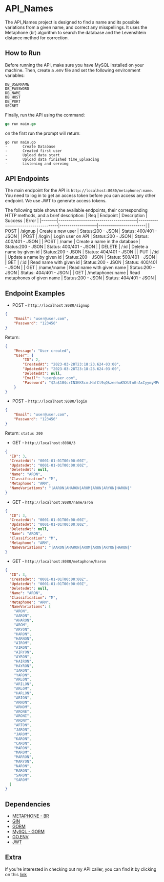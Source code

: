 # API_Names

The API_Names project is designed to find a name and its possible variations from a given name, and correct any misspellings. It uses the Metaphone (br) algorithm to search the database and the Levenshtein distance method for correction.

## How to Run

Before running the API, make sure you have MySQL installed on your machine. Then, create a .env file and set the following environment variables:
 ```
DB_USERNAME
DB_PASSWORD
DB_NAME
DB_HOST
DB_PORT
SECRET
```
Finally, run the API using the command:
```go
go run main.go
```
on the first run the prompt will return:
```
go run main.go
-       Create Database
-       Created first user
-       Upload data start
-       Upload data finished time_uploading
-       Listening and serving
```


## API Endpoints
The main endpoint for the API is ```http://localhost:8080/metaphone/:name```. You need to log in to get an access token before you can access any other endpoint. We use JWT to generate access tokens.

The following table shows the available endpoints, their corresponding HTTP methods, and a brief description:
| Req    | Endpoint                               | Description                         | Success           | Error                  |
|--------|----------------------------------------|-------------------------------------|-------------------|------------------------|
| POST   | /signup                                | Create a new user                   | Status:200 - JSON | Status: 400/401 - JSON |
| POST   | /login                                 | Login user on API                   | Status:200 - JSON | Status: 400/401 - JSON |
| POST   | /name                                  | Create a name in the database       | Status:200 - JSON | Status: 400/401 - JSON |
| DELETE | /:id                                   | Delete a name by given id           | Status:200 - JSON | Status: 404/401 - JSON |
| PUT    | /:id                                   | Update a name by given id           | Status:200 - JSON | Status: 500/401 - JSON |
| GET    | /:id                                   | Read name with given id             | Status:200 - JSON | Status: 400/401 - JSON |
| GET    | /name/:name                            | Read name with given name           | Status:200 - JSON | Status: 404/401 - JSON |
| GET    | /metaphone/:name                       | Read metaphones of given name       | Status:200 - JSON | Status: 404/401 - JSON |


## Endpoint Examples

- POST - ```http://localhost:8080/signup```
```json
{
    "Email": "user@user.com",
    "Password": "123456"
}
```
Return:
```json
{
    "Message": "User created",
    "User": {
        "ID": 2,
        "CreatedAt": "2023-03-28T23:18:23.624-03:00",
        "UpdatedAt": "2023-03-28T23:18:23.624-03:00",
        "DeletedAt": null,
        "Email": "user@user.com",
        "Password": "$2a$10$crIN3KKScm.HafCl9qQkzeehuK5XUfnGrAxCyymyMPnNHkwDwHBVS"
    }
}
```

- POST - ```http://localhost:8080/login```
```json
{
    "Email": "user@user.com",
    "Password": "123456"
}
```
Return: ```status 200```

- GET - ```http://localhost:8080/3```
```json
{
  "ID": 3,
  "CreatedAt": "0001-01-01T00:00:00Z",
  "UpdatedAt": "0001-01-01T00:00:00Z",
  "DeletedAt": null,
  "Name": "ARON",
  "Classification": "M",
  "Metaphone": "ARM",
  "NameVariations": "|AARON|AHARON|AROM|ARON|ARYON|HARON|"
}
```

- GET - ```http://localhost:8080/name/aron```
```json
{
  "ID": 3,
  "CreatedAt": "0001-01-01T00:00:00Z",
  "UpdatedAt": "0001-01-01T00:00:00Z",
  "DeletedAt": null,
  "Name": "ARON",
  "Classification": "M",
  "Metaphone": "ARM",
  "NameVariations": "|AARON|AHARON|AROM|ARON|ARYON|HARON|"
}
```

- GET - ```http://localhost:8080/metaphone/haron```
```json
{
  "ID": 3,
  "CreatedAt": "0001-01-01T00:00:00Z",
  "UpdatedAt": "0001-01-01T00:00:00Z",
  "DeletedAt": null,
  "Name": "ARON",
  "Classification": "M",
  "Metaphone": "ARM",
  "NameVariations": [
    "ARON",
    "AARON",
    "AHARON",
    "AROM",
    "ARYON",
    "HARON",
    "HARNON",
    "AIROM",
    "AIRON",
    "AIRYON",
    "AYRON",
    "HAIRON",
    "HAYRON",
    "IARON",
    "YARON",
    "ARLON",
    "ARILON",
    "ARLOM",
    "HARLON",
    "ARION",
    "ARNON",
    "ARNOM",
    "ARONE",
    "ARONI",
    "ARONY",
    "ARTON",
    "JARON",
    "JAROM",
    "KARON",
    "CARON",
    "MARON",
    "MAROM",
    "MARRON",
    "MARYON",
    "NARON",
    "RARON",
    "SARON",
    "SAROM"
  ]
}
```
## Dependencies
- [METAPHONE - BR](https://github.com/DanielFillol/metaphone-br)
- [GIN](https://github.com/gin-gonic/gin)
- [GORM](https://gorm.io)
- [MySQL - GORM](https://github.com/go-gorm/mysql)
- [GO.ENV](https://github.com/joho/godotenv)
- [JWT](https://github.com/golang-jwt/jwt)

## Extra
If you're interested in checking out my API caller, you can find it by clicking on this [link](https://github.com/DanielFillol/API_Caller)
